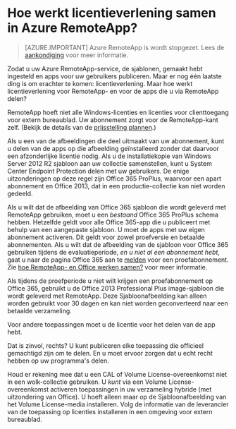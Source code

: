 <properties
    pageTitle="Azure RemoteApp-licenties | Microsoft Azure"
    description="Informatie over licentieverlening werking in Azure RemoteApp."
    services="remoteapp"
    documentationCenter=""
    authors="lizap"
    manager="mbaldwin" />

<tags
    ms.service="remoteapp"
    ms.workload="compute"
    ms.tgt_pltfrm="na"
    ms.devlang="na"
    ms.topic="get-started-article"
    ms.date="08/15/2016"
    ms.author="elizapo" />


# <a name="how-does-licensing-work-in-azure-remoteapp"></a>Hoe werkt licentieverlening samen in Azure RemoteApp?

> [AZURE.IMPORTANT]
> Azure RemoteApp is wordt stopgezet. Lees de [aankondiging](https://go.microsoft.com/fwlink/?linkid=821148) voor meer informatie.

Zodat u uw Azure RemoteApp-service, de sjablonen, gemaakt hebt ingesteld en apps voor uw gebruikers publiceren. Maar er nog één laatste ding is om erachter te komen: licentieverlening. Maar hoe werkt licentieverlening voor RemoteApp- en voor de apps die u via RemoteApp delen?

RemoteApp hoeft niet alle Windows-licenties en licenties voor clienttoegang voor extern bureaublad. Uw abonnement zorgt voor de RemoteApp-kant zelf. (Bekijk de details van de [prijsstelling plannen](https://azure.microsoft.com/pricing/details/remoteapp).)

Als u een van de afbeeldingen die deel uitmaakt van uw abonnement, kunt u delen van de apps op die afbeelding geïnstalleerd zonder dat daarvoor een afzonderlijke licentie nodig. Als u de installatiekopie van Windows Server 2012 R2 sjabloon aan uw collectie samenstellen, kunt u System Center Endpoint Protection delen met uw gebruikers. De enige uitzonderingen op deze regel zijn Office 365 ProPlus, waarvoor een apart abonnement en Office 2013, dat in een productie-collectie kan niet worden gedeeld.

Als u wilt dat de afbeelding van Office 365 sjabloon die wordt geleverd met RemoteApp gebruiken, moet u een *bestaand* Office 365 ProPlus schema hebben. Hetzelfde geldt voor alle Office 365-app die u publiceert met behulp van een aangepaste sjabloon. U moet de apps met uw eigen abonnement activeren. Dit geldt voor zowel proefversie en betaalde abonnementen. Als u wilt dat de afbeelding van de sjabloon voor Office 365 gebruiken tijdens de evaluatieperiode, *en u niet al een abonnement hebt*, gaat u naar de pagina Office 365 aan te [melden](https://go.microsoft.com/fwlink/p/?LinkID=403802) voor een proefabonnement. Zie [hoe RemoteApp- en Office werken samen?](remoteapp-o365.md) voor meer informatie.

Als tijdens de proefperiode u niet wilt krijgen een proefabonnement op Office 365, gebruikt u de Office 2013 Professional Plus image-sjabloon die wordt geleverd met RemoteApp. Deze Sjabloonafbeelding kan alleen worden gebruikt voor 30 dagen en kan niet worden geconverteerd naar een betaalde verzameling.

Voor andere toepassingen moet u de licentie voor het delen van de app hebt.

Dat is zinvol, rechts? U kunt publiceren elke toepassing die officieel gemachtigd zijn om te delen. En u moet ervoor zorgen dat u echt recht hebben op uw programma's delen.

Houd er rekening mee dat u een CAL of Volume License-overeenkomst niet in een wolk-collectie gebruiken. U *kunt* via een Volume License-overeenkomst activeren toepassingen in uw verzameling hybride (met uitzondering van Office). U hoeft alleen maar op de Sjabloonafbeelding van het Volume License-media installeren. Volg de informatie van de leverancier van de toepassing op licenties installeren in een omgeving voor extern bureaublad.
